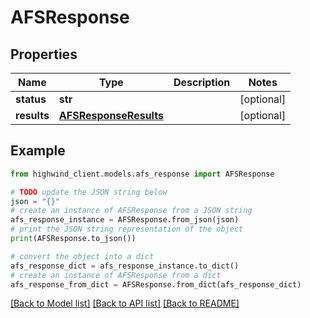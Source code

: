 # AFSResponse


## Properties

Name | Type | Description | Notes
------------ | ------------- | ------------- | -------------
**status** | **str** |  | [optional] 
**results** | [**AFSResponseResults**](AFSResponseResults.md) |  | [optional] 

## Example

```python
from highwind_client.models.afs_response import AFSResponse

# TODO update the JSON string below
json = "{}"
# create an instance of AFSResponse from a JSON string
afs_response_instance = AFSResponse.from_json(json)
# print the JSON string representation of the object
print(AFSResponse.to_json())

# convert the object into a dict
afs_response_dict = afs_response_instance.to_dict()
# create an instance of AFSResponse from a dict
afs_response_from_dict = AFSResponse.from_dict(afs_response_dict)
```
[[Back to Model list]](../README.md#documentation-for-models) [[Back to API list]](../README.md#documentation-for-api-endpoints) [[Back to README]](../README.md)



